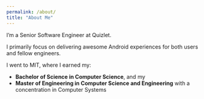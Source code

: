 ```yaml
---
permalink: /about/
title: "About Me"
---
```


I’m a Senior Software Engineer at Quizlet.

I primarily focus on delivering awesome Android experiences for both users and fellow engineers.

I went to MIT, where I earned my:

- **Bachelor of Science in Computer Science**, and my 
- **Master of Engineering in Computer Science and Engineering** with a concentration in Computer Systems
